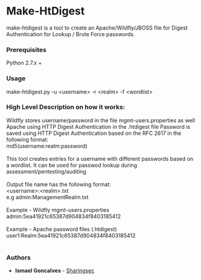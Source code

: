 # Make-HtDigest

make-htdigest is a tool to create an Apache/Wildfly/JBOSS file for Digest Authentication for Lookup / Brute Force passwords.

### Prerequisites

Python 2.7.x +

### Usage

make-htdigest.py -u \<username\> -r \<realm\> -f \<wordlist>

### High Level Description on how it works:

Wildfly stores username/password in the file mgmt-users.properties as well Apache using HTTP Digest Authentication in the .htdigest file
Password is saved using HTTP Digest Authentication based on the RFC 2617 in the following format:<br>
   md5(username:realm:password)<br>
<br>
This tool creates entries for a username with different passwords based on a wordlist. It can be used for passwod lookup during assessment/pentesting/auditing<br>
<br>
Output file name has the following format:<br>
\<username\>:\<realm\>.txt<br>
  e.g admin:ManagementRealm.txt<br>
<br>
 Example - Wildfly mgmt-users.properties<br>
 admin:5ea41921c65387d904834f8403185412<br>
<br>
 Example - Apache password files (.htdigest)<br>
 user1:Realm:5ea41921c65387d904834f8403185412<br>
<br>
### Authors

* **Ismael Goncalves** -  [Sharingsec](https://sharingsec.blogspot.com)

